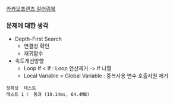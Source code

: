[카카오프렌즈 컬러링북](https://programmers.co.kr/learn/courses/30/lessons/1829)

### 문제에 대한 생각
- Depth-First Search
    - 연결성 확인
    - 재귀함수
- 속도개선방향
    - Loop If < If : Loop 연산제거 -> If 나열
    - Local Variable < Global Variable : 중복사용 변수 호출자원 제거

```
정확성  테스트
테스트 1 〉	통과 (19.14ms, 64.4MB)
```